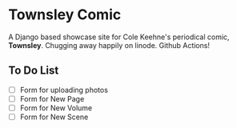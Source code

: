 # Townsley Comic

A Django based showcase site for Cole Keehne's periodical comic, **Townsley**. Chugging away happily on linode.
Github Actions!

## To Do List

- [ ] Form for uploading photos
- [ ] Form for New Page
- [ ] Form for New Volume
- [ ] Form for New Scene
